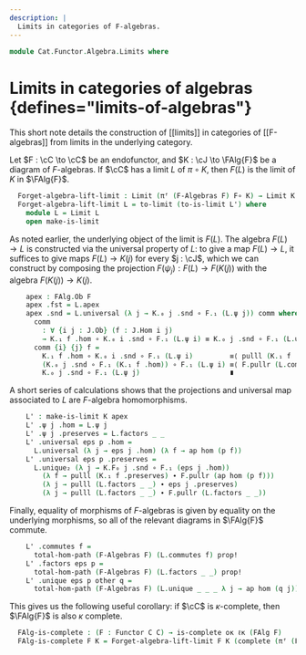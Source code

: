 ```yaml
---
description: |
  Limits in categories of F-algebras.
---
```

<!--
```agda
open import Cat.Diagram.Limit.Base
open import Cat.Displayed.Total
open import Cat.Functor.Algebra
open import Cat.Prelude

import Cat.Functor.Reasoning
import Cat.Reasoning
```
-->
```agda
module Cat.Functor.Algebra.Limits where
```

# Limits in categories of algebras {defines="limits-of-algebras"}

This short note details the construction of [[limits]] in categories of
[[F-algebras]] from limits in the underlying category.

<!-- [TODO: Reed M, 17/10/2024]
This should really be about creation of limits/display, but I don't want to deal
with that at the moment!
-->

<!--
```agda
module _
  {o ℓ oj ℓj} {C : Precategory o ℓ}
  (F : Functor C C)
  {J : Precategory oj ℓj} (K : Functor J (FAlg F))
  where
  open Cat.Reasoning C
  private
    module J = Cat.Reasoning J
    module F = Cat.Functor.Reasoning F
    module K = Cat.Functor.Reasoning K
  open Total-hom
```
-->

Let $F : \cC \to \cC$ be an endofunctor, and $K : \cJ \to \FAlg{F}$ be a
diagram of $F$-algebras. If $\cC$ has a limit $L$ of $\pi \circ K$, then
$F(L)$ is the limit of $K$ in $\FAlg{F}$.


```agda
  Forget-algebra-lift-limit : Limit (πᶠ (F-Algebras F) F∘ K) → Limit K
  Forget-algebra-lift-limit L = to-limit (to-is-limit L') where
    module L = Limit L
    open make-is-limit
```

As noted earlier, the underlying object of the limit is $F(L)$. The algebra
$F(L) \to L$ is constructed via the universal property of $L$: to
give a map $F(L) \to L$, it suffices to give maps $F(L) \to K(j)$ for
every $j : \cJ$, which we can construct by composing the projection
$F(\psi_{j}) : F(L) \to F(K(j))$ with the algebra $F(K(j)) \to K(j)$.

```agda
    apex : FAlg.Ob F
    apex .fst = L.apex
    apex .snd = L.universal (λ j → K.₀ j .snd ∘ F.₁ (L.ψ j)) comm where abstract
      comm
        : ∀ {i j : J.Ob} (f : J.Hom i j)
        → K.₁ f .hom ∘ K.₀ i .snd ∘ F.₁ (L.ψ i) ≡ K.₀ j .snd ∘ F.₁ (L.ψ j)
      comm {i} {j} f =
        K.₁ f .hom ∘ K.₀ i .snd ∘ F.₁ (L.ψ i)         ≡⟨ pulll (K.₁ f .preserves) ⟩
        (K.₀ j .snd ∘ F.₁ (K.₁ f .hom)) ∘ F.₁ (L.ψ i) ≡⟨ F.pullr (L.commutes f) ⟩
        K.₀ j .snd ∘ F.₁ (L.ψ j)                      ∎
```

A short series of calculations shows that the projections and universal map
associated to $L$ are $F$-algebra homomorphisms.

```agda
    L' : make-is-limit K apex
    L' .ψ j .hom = L.ψ j
    L' .ψ j .preserves = L.factors _ _
    L' .universal eps p .hom =
      L.universal (λ j → eps j .hom) (λ f → ap hom (p f))
    L' .universal eps p .preserves =
      L.unique₂ (λ j → K.F₀ j .snd ∘ F.₁ (eps j .hom))
        (λ f → pulll (K.₁ f .preserves) ∙ F.pullr (ap hom (p f)))
        (λ j → pulll (L.factors _ _) ∙ eps j .preserves)
        (λ j → pulll (L.factors _ _) ∙ F.pullr (L.factors _ _))
```

Finally, equality of morphisms of $F$-algebras is given by equality on
the underlying morphisms, so all of the relevant diagrams in $\FAlg{F}$
commute.

```agda
    L' .commutes f =
      total-hom-path (F-Algebras F) (L.commutes f) prop!
    L' .factors eps p =
      total-hom-path (F-Algebras F) (L.factors _ _) prop!
    L' .unique eps p other q =
      total-hom-path (F-Algebras F) (L.unique _ _ _ λ j → ap hom (q j)) prop!
```

<!--
```agda
module _
  {o ℓ oκ ℓκ} {C : Precategory o ℓ}
  (complete : is-complete oκ ℓκ C)
  where
```
-->

This gives us the following useful corollary: if $\cC$ is $\kappa$-complete,
then $\FAlg{F}$ is also $\kappa$ complete.

```agda
  FAlg-is-complete : (F : Functor C C) → is-complete oκ ℓκ (FAlg F)
  FAlg-is-complete F K = Forget-algebra-lift-limit F K (complete (πᶠ (F-Algebras F) F∘ K))
```
